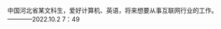 中国河北省某文科生，爱好计算机、英语，将来想要从事互联网行业的工作。
                                                        ————2022.10.2 7：49
